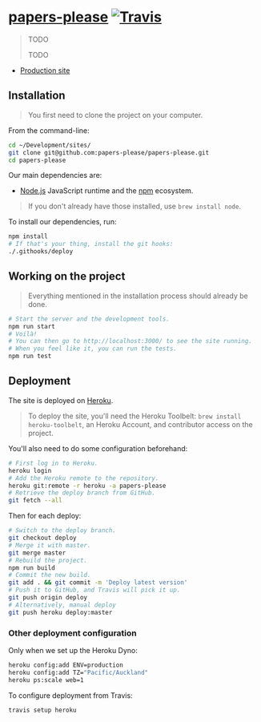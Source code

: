 [papers-please]() [![Travis](https://img.shields.io/travis/papers-please/papers-please.svg?style=flat-square)](https://travis-ci.org/papers-please/papers-please)
==========

> TODO
>
> TODO

- [Production site](http://www.papers-please.xyz/)

## Installation

> You first need to clone the project on your computer.

From the command-line:

```sh
cd ~/Development/sites/
git clone git@github.com:papers-please/papers-please.git
cd papers-please
```

Our main dependencies are:

- [Node.js](nodejs.org) JavaScript runtime and the [npm](https://www.npmjs.com/) ecosystem.

> If you don't already have those installed, use `brew install node`.

To install our dependencies, run:

```sh
npm install
# If that's your thing, install the git hooks:
./.githooks/deploy
```

## Working on the project

> Everything mentioned in the installation process should already be done.

~~~sh
# Start the server and the development tools.
npm run start
# Voilà!
# You can then go to http://localhost:3000/ to see the site running.
# When you feel like it, you can run the tests.
npm run test
~~~

## Deployment

The site is deployed on [Heroku](http://heroku.com/).

> To deploy the site, you'll need the Heroku Toolbelt: `brew install heroku-toolbelt`, an Heroku Account, and contributor access on the project.

You'll also need to do some configuration beforehand:

~~~sh
# First log in to Heroku.
heroku login
# Add the Heroku remote to the repository.
heroku git:remote -r heroku -a papers-please
# Retrieve the deploy branch from GitHub.
git fetch --all
~~~

Then for each deploy:

~~~sh
# Switch to the deploy branch.
git checkout deploy
# Merge it with master.
git merge master
# Rebuild the project.
npm run build
# Commit the new build.
git add . && git commit -m 'Deploy latest version'
# Push it to GitHub, and Travis will pick it up.
git push origin deploy
# Alternatively, manual deploy
git push heroku deploy:master
~~~

### Other deployment configuration

Only when we set up the Heroku Dyno:

~~~sh
heroku config:add ENV=production
heroku config:add TZ="Pacific/Auckland"
heroku ps:scale web=1
~~~

To configure deployment from Travis:

~~~sh
travis setup heroku
~~~
